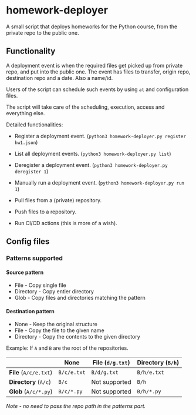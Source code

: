 # homework-deployer

A small script that deploys homeworks for the Python course, from the private repo to the public one.

## Functionality

A deployment event is when the required files get picked up from private repo, and put into the public one.
The event has files to transfer, origin repo, destination repo and a date. Also a name/id.

Users of the script can schedule such events by using `at` and configuration files.

The script will take care of the scheduling, execution, access and everything else.

Detailed functionalities:

- Register a deployment event. (`python3 homework-deployer.py register hw1.json`)
- List all deployment events. (`python3 homework-deployer.py list`)
- Deregister a deployment event. (`python3 homework-deployer.py deregister 1`)
- Manually run a deployment event. (`python3 homework-deployer.py run 1`)

- Pull files from a (private) repository.
- Push files to a repository.
- Run CI/CD actions (this is more of a wish).

## Config files

### Patterns supported

#### Source pattern

- File - Copy single file
- Directory - Copy entier directory
- Glob - Copy files and directories matching the pattern

#### Destination pattern

- None - Keep the original structure
- File - Copy the file to the given name
- Directory - Copy the contents to the given directory

Example:
If `A` and `B` are the root of the repositories.

||None|File (`d/g.txt`)|Directory (`B/h`)|
|----|----|----|----|
|**File** (`A/c/e.txt`)|`B/c/e.txt`|`B/d/g.txt`|`B/h/e.txt`|
|**Directory** (`A/c`)|`B/c`|Not supported|`B/h`|
|**Glob** (`A/c/*.py`)|`B/c/*.py`|Not supported|`B/h/*.py`|

*Note - no need to pass the repo path in the patterns part.*
